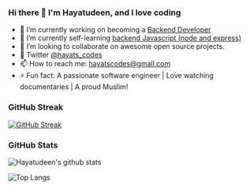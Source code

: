 ### Hi there 👋 I'm Hayatudeen, and I love coding

- 🔭 I’m currently working on becoming a [Backend Developer]( https://github.com/HayatsCodes/backend_js)
- 🌱 I’m currently self-learning [backend Javascript (node and express)]( https://github.com/HayatsCodes/backend_js)
- 👯 I’m looking to collaborate on awesome open source projects.
- 💬 Twitter [@hayats_codes](https://twitter.com/hayats_codes)
- 📫 How to reach me: hayatscodes@gmail.com
- ⚡ Fun fact: A passionate software engineer | Love watching documentaries | A proud Muslim!

### GitHub Streak
[![GitHub Streak](https://streak-stats.demolab.com/?user=HayatsCodes&theme=merko)](https://git.io/streak-stats)

### GitHub Stats
![Hayatudeen's github stats](https://github-readme-stats.vercel.app/api?username=HayatsCodes&show_icons=true&theme=merko)

![Top Langs](https://github-readme-stats.vercel.app/api/top-langs/?username=HayatsCodes&theme=merko&layout=compact)


